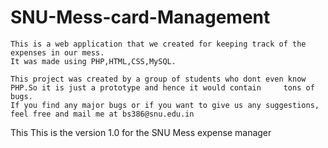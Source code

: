 SNU-Mess-card-Management
========================
    This is a web application that we created for keeping track of the expenses in our mess.
    It was made using PHP,HTML,CSS,MySQL.

    This project was created by a group of students who dont even know PHP.So it is just a prototype and hence it would contain     tons of bugs.
    If you find any major bugs or if you want to give us any suggestions, feel free and mail me at bs386@snu.edu.in
    
This This is the version 1.0 for the SNU Mess expense manager
